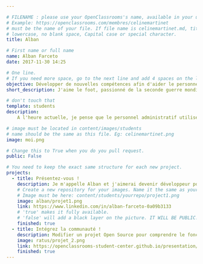 ```yaml
---

# FILENAME : please use your OpenClassrooms's name, available in your url.
# Example: https://openclassrooms.com/membres/celinemartinet
# must be the name of your file. If file name is celinemartinet.md, title is celinemartinet.
# lowercase, no blank space, Capital case or special character.
title: Alban

# First name or full name
name: Alban Farceto
date: 2017-11-30 14:25

# One line.
# If you need more space, go to the next line and add 4 spaces on the left, as in 'description'.
objective: Développer de nouvelles compétences afin d'aider le personnel administratif.
short_description: J'aime le foot, passionné de la seconde guerre mondiale et de jeux de stratégie.

# don't touch that
template: students
description:
    A l'heure actuelle, je pense que le personnel administratif utilise des outils pas adaptés à leurs tâches et j'aimerai contribuer à améliorer leurs outils. 

# image must be located in content/images/students
# name should be the same as this file. Eg: celinemartinet.png
image: moi.png

# Change this to True when you do you pull request.
public: False

# You need to keep the exact same structure for each new project.
projects:
  - title: Présentez-vous !
    description: Je m'appelle Alban et j'aimerai devenir développeur pour aider le quotidien des employés administratifs.
    # Create a new repository for your images. Name it the same as your nickname and profile picture.
    # Image must be here: content/students/yourrepo/project1.png
    image: alban/projet1.png
    link: https://www.linkedin.com/in/alban-farceto-0a09b3133
    # 'true' makes it fully available.
    # 'false' will add a black layer on the picture. IT WILL BE PUBLIC!
    finished: true
  - title: Intégrez la communauté !
    description: Modifier un projet Open Source pour comprendre le fonctionnement de Git, de Github et des pull requests. 
    image: ratus/projet_2.png
    link: https://openclassrooms-student-center.github.io/presentation/students/ratus.html
    finished: true
---
```



